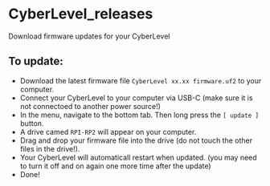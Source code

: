 # CyberLevel_releases
Download firmware updates for your CyberLevel

## To update:
- Download the latest firmware file `CyberLevel xx.xx firmware.uf2` to your computer.
- Connect your CyberLevel to your computer via USB-C (make sure it is not connectoed to another power source!)
- In the menu, navigate to the bottom tab. Then long press the `[ update ]` button.
- A drive camed `RPI-RP2` will appear on your computer.
- Drag and drop your firmware file into the drive (do not touch the other files in the drive!).
- Your CyberLevel will automaticall restart when updated. (you may need to turn it off and on again one more time after the update)
- Done!
